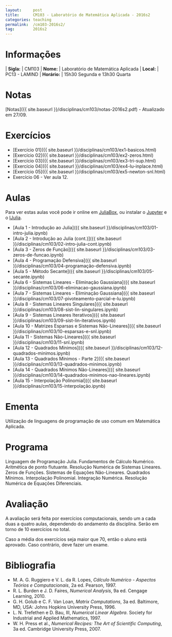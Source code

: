 ```yaml
---
layout:     post
title:      CM103 - Laboratório de Matemática Aplicada - 2016s2
categories: teaching
permalink:  /cm103-2016s2/
tag:        2016s2
---
```


# Informações

  | **Sigla:**   | CM103
  | **Nome:**    | Laboratório de Matemática Aplicada
  | **Local:**   | PC13 - LAMIND
  | **Horário:** | 15h30 Segunda e 13h30 Quarta

# Notas

[Notas]({{ site.baseurl }}/disciplinas/cm103/notas-2016s2.pdf) -
Atualizado em 27/09.

# Exercícios

  - [Exercício 01]({{ site.baseurl }}/disciplinas/cm103/ex1-basicos.html)
  - [Exercício 02]({{ site.baseurl }}/disciplinas/cm103/ex2-zeros.html)
  - [Exercício 03]({{ site.baseurl }}/disciplinas/cm103/ex3-tri-sup.html)
  - [Exercício 04]({{ site.baseurl }}/disciplinas/cm103/ex4-lu-inplace.html)
  - [Exercício 05]({{ site.baseurl }}/disciplinas/cm103/ex5-newton-snl.html)
  - Exercício 06 - Ver aula 12.

# Aulas

Para ver estas aulas você pode ir online em
[JuliaBox](https://www.juliabox.org),
ou instalar o [Jupyter](https://jupyter.org/) e o
[IJulia](https://github.com/JuliaLang/IJulia.jl).

  - [Aula 1 - Introdução ao Julia]({{ site.baseurl }}/disciplinas/cm103/01-intro-julia.ipynb)
  - [Aula 2 - Introdução ao Julia (cont.)]({{ site.baseurl }}/disciplinas/cm103/02-intro-julia-cont.ipynb)
  - [Aula 3 - Zeros de Função]({{ site.baseurl }}/disciplinas/cm103/03-zeros-de-funcao.ipynb)
  - [Aula 4 - Programação Defensiva]({{ site.baseurl }}/disciplinas/cm103/04-programação-defensiva.ipynb)
  - [Aula 5 - Método Secante]({{ site.baseurl }}/disciplinas/cm103/05-secante.ipynb)
  - [Aula 6 - Sistemas Lineares - Eliminação Gaussiana]({{ site.baseurl }}/disciplinas/cm103/06-eliminacao-gaussiana.ipynb)
  - [Aula 7 - Sistemas Lineares - Eliminação Gaussiana]({{ site.baseurl }}/disciplinas/cm103/07-pivoteamento-parcial-e-lu.ipynb)
  - [Aula 8 - Sistemas Lineares Singulares]({{ site.baseurl }}/disciplinas/cm103/08-sist-lin-singulares.ipynb)
  - [Aula 9 - Sistemas Lineares Iterativos]({{ site.baseurl }}/disciplinas/cm103/09-sist-lin-iterativos.ipynb)
  - [Aula 10 - Matrizes Esparsas e Sistemas Não-Lineares]({{ site.baseurl }}/disciplinas/cm103/10-esparsas-e-snl.ipynb)
  - [Aula 11 - Sistemas Não-Lineares]({{ site.baseurl }}/disciplinas/cm103/11-snl.ipynb)
  - [Aula 12 - Quadrados Mínimos]({{ site.baseurl }}/disciplinas/cm103/12-quadrados-minimos.ipynb)
  - [Aula 13 - Quadrados Mínimos - Parte 2]({{ site.baseurl }}/disciplinas/cm103/13-quadrados-minimos.ipynb)
  - [Aula 14 - Quadrados Mínimos Não-Lineares]({{ site.baseurl }}/disciplinas/cm103/14-quadrados-minimos-nao-lineares.ipynb)
  - [Aula 15 - Interpolação Polinomial]({{ site.baseurl }}/disciplinas/cm103/15-interpolação.ipynb)

# Ementa

Utilização de linguagens de programação de uso comum em Matemática Aplicada.

# Programa

Linguagem de Programação Julia. Fundamentos de Cálculo Numérico. Aritmética de
ponto flutuante. Resolução Numérica de Sistemas Lineares. Zeros de Funções.
Sistemas de Equações Não-Lineares. Quadrados Mínimos. Interpolação Polinomial.
Integração Numérica. Resolução Numérica de Equações Diferenciais.

# Avaliação

A avaliação será feita por exercícios computacionais, sendo um a cada duas a
quatro aulas, dependendo do andamento da disciplina. Serão em torno de 10
exercícios no total.

Caso a média dos exercícios seja maior que 70, então o aluno está aprovado.
Caso contrário, deve fazer um exame.

# Bibliografia

  - M. A. G. Ruggiero e V. L. da R. Lopes, *Cálculo Numérico - Aspectos Teórios e
   Computacionais*, 2a ed. Pearson, 1997.
  - R. L. Burden e J. D. Faires, *Numerical Analysis*, 9a ed. Cengage Learning,
    2010.
  - G. H. Golub e C. F. Van Loan, *Matrix Computations*, 3a ed. Baltimore, MD,
    USA: Johns Hopkins University Press, 1996.
  - L. N. Trefethen e D. Bau, III, *Numerical Linear Algebra*. Society for
    Industrial and Applied Mathematics, 1997.
  - W. H. Press et al., *Numerical Recipes: The Art of Scientific Computing*, 3a
    ed. Cambridge University Press, 2007.
